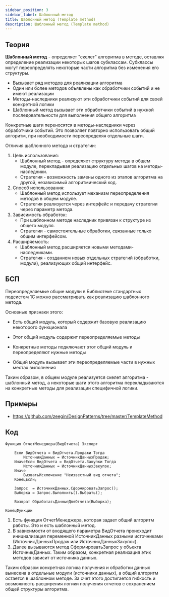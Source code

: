 ```yaml
---
sidebar_position: 3
sidebar_label: Шаблонный метод
title: Шаблонный метод (Template method)
description: Шаблонный метод (Template method)
---
```

## Теория
**Шаблонный метод** - определяет "скелет" алгоритма в методе, оставляя определение реализации некоторых шагов субклассам. Субклассы могут переопределять некоторые части алгоритма без изменения его структуры.

- Вызывает ряд методов для реализации алгоритма
- Один или более методов объявлены как обработчики событий и не имеют реализации
- Методы-наследники реализуют эти обработчики событий для своей конкретной логики
- Шаблонный метод вызывает эти обработчики событий в нужной последовательности для выполнения общего алгоритма

Конкретные шаги переносятся в методы-наследники через обработчики событий. Это позволяет повторно использовать общий алгоритм, при необходимости переопределяя отдельные шаги.

Отличия шаблонного метода и стратегии:

1. Цель использования:
    - Шаблонный метод - определяет структуру метода в общем модуле, перекладывая реализацию отдельных шагов на методы-наследники.
    - Стратегия - возможность замены одного из этапов алгоритма на другой, независимый алгоритмический код.
2. Способ использования:
    - Шаблонный метод использует механизм переопределения методов в общем модуле.
    - Стратегия реализуется через интерфейс и передачу стратегии через параметр метода.
3. Зависимость обработок:
    - При шаблонном методе наследник привязан к структуре из общего модуля.
    - Стратегии - самостоятельные обработки, связанные только общим интерфейсом.
4. Расширяемость:
    - Шаблонный метод расширяется новыми методами-наследниками.
    - Стратегия - созданием новых отдельных стратегий (обработки, модули), реализующих общий интерфейс.

## БСП
Переопределяемые общие модули в Библиотеке стандартных подсистем 1С можно рассматривать как реализацию шаблонного метода.

Основные признаки этого:

- Есть общий модуль, который содержит базовую реализацию некоторого функционала

- Этот общий модуль содержит переопределяемые методы

- Конкретные методы подключают этот общий модуль и переопределяют нужные методы

- Общий модуль вызывает эти переопределяемые части в нужных местах выполнения

Таким образом, в общем модуле реализуется скелет алгоритма - шаблонный метод, а некоторые шаги этого алгоритма перекладываются на конкретные методы для реализации специфичной логики.

## Примеры
- https://github.com/zeegin/DesignPatterns/tree/master/TemplateMethod

## Код
```
Функция ОтчетМенеджера(ВидОтчета) Экспорт

    Если ВидОтчета = ВидОтчета.Продажи Тогда
        ИсточникДанных = ИсточникДанныхПродаж;
    ИначеЕсли ВидОтчета = ВидОтчета.Закупки Тогда
        ИсточникДанных = ИсточникДанныхЗакупок;
    Иначе  
        ВызватьИсключение "Неизвестный вид отчета";
    КонецЕсли;   

    Запрос  = ИсточникДанных.СформироватьЗапрос();
    Выборка = Запрос.Выполнить().Выбрать();

    Возврат ОбработатьДанныеДляОтчета(Выборка);

КонецФункции
```
1. Есть функция ОтчетМенеджера, которая задает общий алгоритм работы. Это и есть шаблонный метод.
2. В зависимости от входящего параметра ВидОтчета происходит инициализация переменной ИсточникДанных разными источниками (ИсточникДанныхПродаж или ИсточникДанныхЗакупок).
3. Далее вызываются метод СформироватьЗапрос у объекта ИсточникДанных. Таким образом, конкретная реализация этих методов зависит от источника данных.

Таким образом конкретная логика получения и обработки данных вынесена в отдельные модули (источники данных), а общий алгоритм остается в шаблонном методе. За счет этого достигается гибкость и возможность расширения логики получения отчетов с сохранением общей структуры алгоритма.